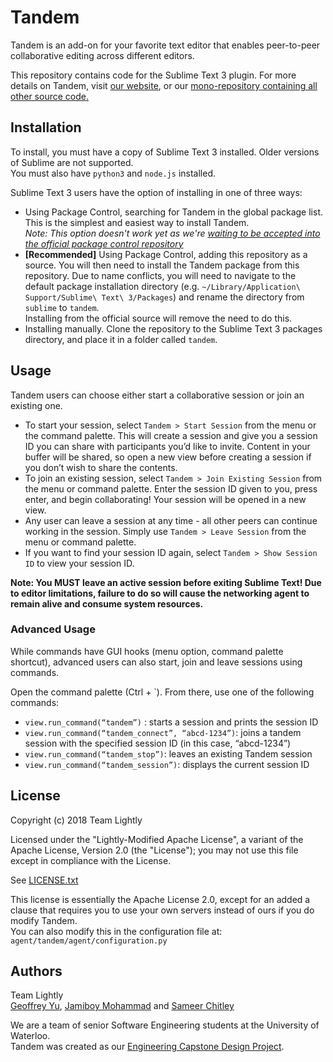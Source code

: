 # Tandem

Tandem is an add-on for your favorite text editor that enables peer-to-peer collaborative editing across different editors.

This repository contains code for the Sublime Text 3 plugin. For more details on Tandem, visit [our website](http://typeintandem.com), or our [mono-repository containing all other source code.](https://github.com/typeintandem/tandem)

## Installation
To install, you must have a copy of Sublime Text 3 installed. Older versions of Sublime are not supported.  
You must also have `python3` and `node.js` installed.

Sublime Text 3 users have the option of installing in one of three ways:
-  Using Package Control, searching for Tandem in the global package list.  
This is the simplest and easiest way to install Tandem.  
*Note: This option doesn't work yet as we're [waiting to be accepted into the
official package control
repository](https://github.com/wbond/package_control_channel/pull/6986)*
- **[Recommended]** Using Package Control, adding this repository as a source. You will then need to install the Tandem package from this repository. Due to name conflicts, you will need to navigate to the default package installation directory (e.g. `~/Library/Application\ Support/Sublime\ Text\ 3/Packages`) and rename the directory from `sublime` to `tandem`.  
Installing from the official source will remove the need to do this.
- Installing manually. Clone the repository to the Sublime Text 3 packages directory, and place it in a folder called `tandem`.

## Usage
Tandem users can choose either start a collaborative session or join an existing one.

- To start your session, select `Tandem > Start Session` from the menu or the command palette. This will create a session and give you a session ID you can share with participants you’d like to invite. Content in your buffer will be shared, so open a new view before creating a session if you don’t wish to share the contents. 
- To join an existing session, select `Tandem > Join Existing Session` from the menu or command palette. Enter the session ID given to you, press enter, and begin collaborating! Your session will be opened in a new view.
- Any user can leave a session at any time - all other peers can continue working in the session. Simply use `Tandem > Leave Session` from the menu or command palette.
- If you want to find your session ID again, select `Tandem > Show Session ID` to view your session ID.


**Note: You MUST leave an active session before exiting Sublime Text! Due to editor limitations, failure to do so will cause the networking agent to remain alive and consume system resources.** 

### Advanced Usage
While commands have GUI hooks (menu option, command palette shortcut), advanced users can also start, join and leave sessions using commands.

Open the command palette (Ctrl + `). From there, use one of the following commands:
- `view.run_command(“tandem”)` : starts a session and prints the session ID
- `view.run_command(“tandem_connect”, “abcd-1234”)`: joins a tandem session with the specified session ID (in this case, “abcd-1234”)
- `view.run_command(“tandem_stop”)`: leaves an existing Tandem session
- `view.run_command(“tandem_session”)`: displays the current session ID

## License
Copyright (c) 2018 Team Lightly

Licensed under the "Lightly-Modified Apache License", a variant of the Apache
License, Version 2.0 (the "License"); you may not use this file except in
compliance with the License. 

See [LICENSE.txt](LICENSE.txt)

This license is essentially the Apache License 2.0, except for an added a
clause that requires you to use your own servers instead of ours if you do
modify Tandem.  
You can also modify this in the configuration file at:
`agent/tandem/agent/configuration.py`

## Authors
Team Lightly  
[Geoffrey Yu](https://github.com/geoffxy), [Jamiboy
Mohammad](https://github.com/jamiboym) and [Sameer
Chitley](https://github.com/rageandqq)

We are a team of senior Software Engineering students at the University of
Waterloo.  
Tandem was created as our [Engineering Capstone Design
Project](https://uwaterloo.ca/capstone-design).
